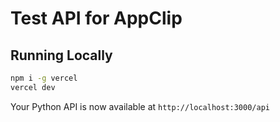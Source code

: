 # Test API for AppClip

## Running Locally

```bash
npm i -g vercel
vercel dev
```

Your Python API is now available at `http://localhost:3000/api`
